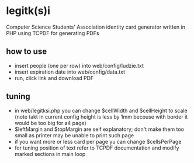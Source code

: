 # legitk(s)i
Computer Science Students' Association identity card generator written in PHP using TCPDF for generating PDFs

## how to use
  - insert people (one per row) into web/config/ludzie.txt
  - insert expiration date into web/config/data.txt
  - run, click link and download PDF
  
## tuning
  - in web/legitksi.php you can change $cellWidth and $cellHeight to scale (note takt in current config height is less by 1mm becouse with border it would be too big for a4 page)
  - $leftMargin and $topMargin are self explanatory; don't make them too small as printer may be unable to print such page
  - if you want more or less card per page yu can change $cellsPerPage
  - for tuning position of text refer to TCPDF documentation and modify marked sections in main loop
